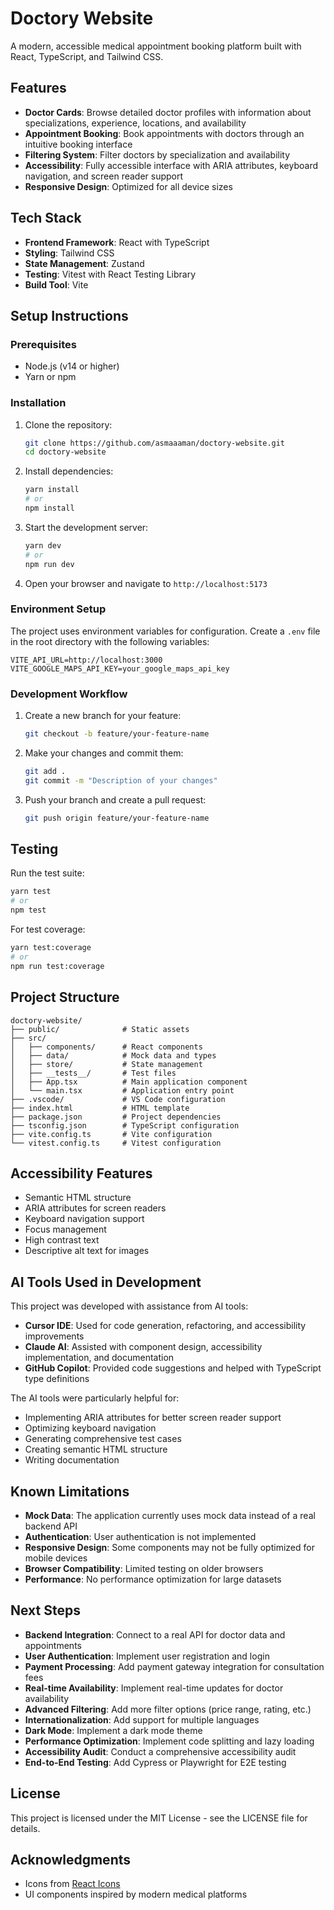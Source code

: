 # Doctory Website

A modern, accessible medical appointment booking platform built with React, TypeScript, and Tailwind CSS.

## Features

- **Doctor Cards**: Browse detailed doctor profiles with information about specializations, experience, locations, and availability
- **Appointment Booking**: Book appointments with doctors through an intuitive booking interface
- **Filtering System**: Filter doctors by specialization and availability
- **Accessibility**: Fully accessible interface with ARIA attributes, keyboard navigation, and screen reader support
- **Responsive Design**: Optimized for all device sizes

## Tech Stack

- **Frontend Framework**: React with TypeScript
- **Styling**: Tailwind CSS
- **State Management**: Zustand
- **Testing**: Vitest with React Testing Library
- **Build Tool**: Vite

## Setup Instructions

### Prerequisites

- Node.js (v14 or higher)
- Yarn or npm

### Installation

1. Clone the repository:

   ```bash
   git clone https://github.com/asmaaaman/doctory-website.git
   cd doctory-website
   ```

2. Install dependencies:

   ```bash
   yarn install
   # or
   npm install
   ```

3. Start the development server:

   ```bash
   yarn dev
   # or
   npm run dev
   ```

4. Open your browser and navigate to `http://localhost:5173`

### Environment Setup

The project uses environment variables for configuration. Create a `.env` file in the root directory with the following variables:

```
VITE_API_URL=http://localhost:3000
VITE_GOOGLE_MAPS_API_KEY=your_google_maps_api_key
```

### Development Workflow

1. Create a new branch for your feature:

   ```bash
   git checkout -b feature/your-feature-name
   ```

2. Make your changes and commit them:

   ```bash
   git add .
   git commit -m "Description of your changes"
   ```

3. Push your branch and create a pull request:
   ```bash
   git push origin feature/your-feature-name
   ```

## Testing

Run the test suite:

```bash
yarn test
# or
npm test
```

For test coverage:

```bash
yarn test:coverage
# or
npm run test:coverage
```

## Project Structure

```
doctory-website/
├── public/              # Static assets
├── src/
│   ├── components/      # React components
│   ├── data/            # Mock data and types
│   ├── store/           # State management
│   ├── __tests__/       # Test files
│   ├── App.tsx          # Main application component
│   └── main.tsx         # Application entry point
├── .vscode/             # VS Code configuration
├── index.html           # HTML template
├── package.json         # Project dependencies
├── tsconfig.json        # TypeScript configuration
├── vite.config.ts       # Vite configuration
└── vitest.config.ts     # Vitest configuration
```

## Accessibility Features

- Semantic HTML structure
- ARIA attributes for screen readers
- Keyboard navigation support
- Focus management
- High contrast text
- Descriptive alt text for images

## AI Tools Used in Development

This project was developed with assistance from AI tools:

- **Cursor IDE**: Used for code generation, refactoring, and accessibility improvements
- **Claude AI**: Assisted with component design, accessibility implementation, and documentation
- **GitHub Copilot**: Provided code suggestions and helped with TypeScript type definitions

The AI tools were particularly helpful for:

- Implementing ARIA attributes for better screen reader support
- Optimizing keyboard navigation
- Generating comprehensive test cases
- Creating semantic HTML structure
- Writing documentation

## Known Limitations

- **Mock Data**: The application currently uses mock data instead of a real backend API
- **Authentication**: User authentication is not implemented
- **Responsive Design**: Some components may not be fully optimized for mobile devices
- **Browser Compatibility**: Limited testing on older browsers
- **Performance**: No performance optimization for large datasets

## Next Steps

- **Backend Integration**: Connect to a real API for doctor data and appointments
- **User Authentication**: Implement user registration and login
- **Payment Processing**: Add payment gateway integration for consultation fees
- **Real-time Availability**: Implement real-time updates for doctor availability
- **Advanced Filtering**: Add more filter options (price range, rating, etc.)
- **Internationalization**: Add support for multiple languages
- **Dark Mode**: Implement a dark mode theme
- **Performance Optimization**: Implement code splitting and lazy loading
- **Accessibility Audit**: Conduct a comprehensive accessibility audit
- **End-to-End Testing**: Add Cypress or Playwright for E2E testing

## License

This project is licensed under the MIT License - see the LICENSE file for details.

## Acknowledgments

- Icons from [React Icons](https://react-icons.github.io/react-icons/)
- UI components inspired by modern medical platforms

